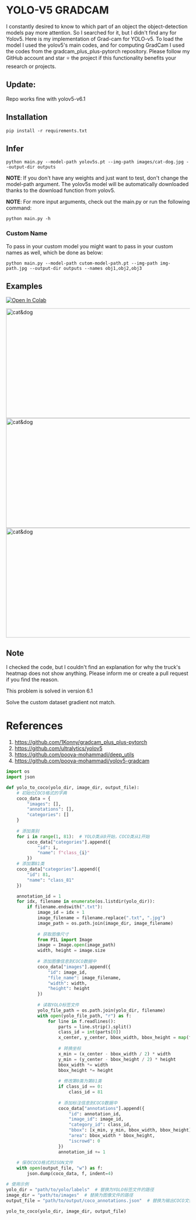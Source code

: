 # YOLO-V5 GRADCAM

I constantly desired to know to which part of an object the object-detection models pay more attention. So I searched for it, but I didn't find any for Yolov5.
Here is my implementation of Grad-cam for YOLO-v5. To load the model I used the yolov5's main codes, and for computing GradCam I used the codes from the gradcam_plus_plus-pytorch repository.
Please follow my GitHub account and star ⭐ the project if this functionality benefits your research or projects.

## Update:
Repo works fine with yolov5-v6.1


## Installation
`pip install -r requirements.txt`

## Infer
`python main.py --model-path yolov5s.pt --img-path images/cat-dog.jpg --output-dir outputs`

**NOTE**: If you don't have any weights and just want to test, don't change the model-path argument. The yolov5s model will be automatically downloaded thanks to the download function from yolov5. 

**NOTE**: For more input arguments, check out the main.py or run the following command:

```python main.py -h```

### Custom Name
To pass in your custom model you might want to pass in your custom names as well, which be done as below:
```
python main.py --model-path cutom-model-path.pt --img-path img-path.jpg --output-dir outputs --names obj1,obj2,obj3 
```
## Examples
[![Open In Colab](https://colab.research.google.com/assets/colab-badge.svg)](https://colab.research.google.com/github/pooya-mohammadi/yolov5-gradcam/blob/master/main.ipynb)

<img src="https://raw.githubusercontent.com/pooya-mohammadi/yolov5-gradcam/master/outputs/eagle-res.jpg" alt="cat&dog" height="300" width="1200">
<img src="https://raw.githubusercontent.com/pooya-mohammadi/yolov5-gradcam/master/outputs/cat-dog-res.jpg" alt="cat&dog" height="300" width="1200">
<img src="https://raw.githubusercontent.com/pooya-mohammadi/yolov5-gradcam/master/outputs/dog-res.jpg" alt="cat&dog" height="300" width="1200">

## Note
I checked the code, but I couldn't find an explanation for why the truck's heatmap does not show anything. Please inform me or create a pull request if you find the reason.

This problem is solved in version 6.1

Solve the custom dataset gradient not match.

# References
1. https://github.com/1Konny/gradcam_plus_plus-pytorch
2. https://github.com/ultralytics/yolov5
3. https://github.com/pooya-mohammadi/deep_utils
4. https://github.com/pooya-mohammadi/yolov5-gradcam
```python
import os
import json

def yolo_to_coco(yolo_dir, image_dir, output_file):
    # 初始化COCO格式的字典
    coco_data = {
        "images": [],
        "annotations": [],
        "categories": []
    }
    
    # 添加类别
    for i in range(1, 81):  # YOLO类从0开始，COCO类从1开始
        coco_data["categories"].append({
            "id": i,
            "name": f"class_{i}"
        })
    # 添加第81类
    coco_data["categories"].append({
        "id": 81,
        "name": "class_81"
    })

    annotation_id = 1
    for idx, filename in enumerate(os.listdir(yolo_dir)):
        if filename.endswith(".txt"):
            image_id = idx + 1
            image_filename = filename.replace(".txt", ".jpg")
            image_path = os.path.join(image_dir, image_filename)
            
            # 获取图像尺寸
            from PIL import Image
            image = Image.open(image_path)
            width, height = image.size
            
            # 添加图像信息到COCO数据中
            coco_data["images"].append({
                "id": image_id,
                "file_name": image_filename,
                "width": width,
                "height": height
            })
            
            # 读取YOLO标签文件
            yolo_file_path = os.path.join(yolo_dir, filename)
            with open(yolo_file_path, "r") as f:
                for line in f.readlines():
                    parts = line.strip().split()
                    class_id = int(parts[0])
                    x_center, y_center, bbox_width, bbox_height = map(float, parts[1:])
                    
                    # 转换坐标
                    x_min = (x_center - bbox_width / 2) * width
                    y_min = (y_center - bbox_height / 2) * height
                    bbox_width *= width
                    bbox_height *= height
                    
                    # 修改第0类为第81类
                    if class_id == 0:
                        class_id = 81
                    
                    # 添加标注信息到COCO数据中
                    coco_data["annotations"].append({
                        "id": annotation_id,
                        "image_id": image_id,
                        "category_id": class_id,
                        "bbox": [x_min, y_min, bbox_width, bbox_height],
                        "area": bbox_width * bbox_height,
                        "iscrowd": 0
                    })
                    annotation_id += 1
    
    # 保存COCO格式的JSON文件
    with open(output_file, "w") as f:
        json.dump(coco_data, f, indent=4)

# 使用示例
yolo_dir = "path/to/yolo/labels"  # 替换为YOLO标签文件的路径
image_dir = "path/to/images"  # 替换为图像文件的路径
output_file = "path/to/output/coco_annotations.json"  # 替换为输出COCO文件的路径

yolo_to_coco(yolo_dir, image_dir, output_file)